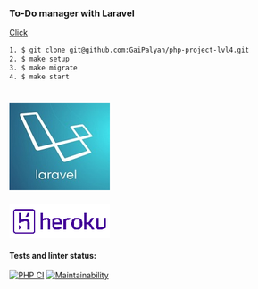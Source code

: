 ### To-Do manager with Laravel

[Click](http://extview.herokuapp.com/)

~~~
1. $ git clone git@github.com:GaiPalyan/php-project-lvl4.git
2. $ make setup
3. $ make migrate
4. $ make start
~~~
[![Альтернативный текст](laravel-logo.jpg)](https://laravel.com/)
===================================
[![Альтернативный текст](heroku-logo.png)](https://devcenter.heroku.com/start)

#### Tests and linter status:
[![PHP CI](https://github.com/GaiPalyan/php-project-lvl4/actions/workflows/PHP-CI.yml/badge.svg)](https://github.com/GaiPalyan/php-project-lvl4/actions/workflows/PHP-CI.yml)
[![Maintainability](https://api.codeclimate.com/v1/badges/ced48c5624e766112421/maintainability)](https://codeclimate.com/github/GaiPalyan/php-project-lvl4/maintainability)
